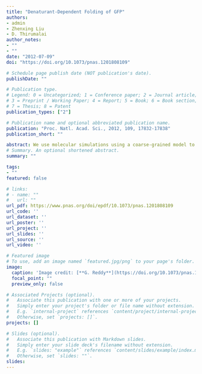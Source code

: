 ```yaml
---
title: "Denaturant-Dependent Folding of GFP"
authors:
- admin
- Zhenxing Liu
- D. Thirumalai
author_notes:
- ""
- ""
date: "2012-07-09"
doi: "https://doi.org/10.1073/pnas.1201808109"

# Schedule page publish date (NOT publication's date).
publishDate: ""

# Publication type.
# Legend: 0 = Uncategorized; 1 = Conference paper; 2 = Journal article;
# 3 = Preprint / Working Paper; 4 = Report; 5 = Book; 6 = Book section;
# 7 = Thesis; 8 = Patent
publication_types: ["2"]

# Publication name and optional abbreviated publication name.
publication: "Proc. Natl. Acad. Sci., 2012, 109, 17832-17838"
publication_short: ""

abstract: We use molecular simulations using a coarse-grained model to map the folding landscape of Green Fluorescent Protein (GFP), which is extensively used as a marker in cell biology and biotechnology. Thermal and Guanidinium chloride (GdmCl) induced unfolding of a variant of GFP, without the chromophore, occurs in an apparent two-state manner. The calculated midpoint of the equilibrium folding in GdmCl, taken into account using the Molecular Transfer Model (MTM), is in excellent agreement with the experiments. The melting temperatures decrease linearly as the concentrations of GdmCl and urea are increased. The structural features of rarely populated equilibrium intermediates, visible only in free energy profiles projected along a few order parameters, are remarkably similar to those identified in a number of ensemble experiments in GFP with the chromophore. The excellent agreement between simulations and experiments show that the equilibrium intermediates are stabilized by the chromophore. Folding kinetics, upon temperature quench, show that GFP first collapses and populates an ensemble of compact structures. Despite the seeming simplicity of the equilibrium folding, flux to the native state flows through multiple channels and can be described by the kinetic partitioning mechanism. Detailed analysis of the folding trajectories show that both equilibrium and several kinetic intermediates, including misfolded structures, are sampled during folding. Interestingly, the intermediates characterized in the simulations coincide with those identified in single molecule pulling experiments. Our predictions, amenable to experimental tests, show that MTM is a practical way to simulate the effect of denaturants on the folding of large proteins.
# Summary. An optional shortened abstract.
summary: ""

tags:
- ""
featured: false

# links:
# - name: ""
#   url: ""
url_pdf: https://www.pnas.org/doi/epdf/10.1073/pnas.1201808109
url_code: ''
url_dataset: ''
url_poster: ''
url_project: ''
url_slides: ''
url_source: ''
url_video: ''

# Featured image
# To use, add an image named `featured.jpg/png` to your page's folder. 
image:
  caption: 'Image credit: [**G. Reddy**](https://doi.org/10.1073/pnas.1201808109)'
  focal_point: ""
  preview_only: false

# Associated Projects (optional).
#   Associate this publication with one or more of your projects.
#   Simply enter your project's folder or file name without extension.
#   E.g. `internal-project` references `content/project/internal-project/index.md`.
#   Otherwise, set `projects: []`.
projects: []

# Slides (optional).
#   Associate this publication with Markdown slides.
#   Simply enter your slide deck's filename without extension.
#   E.g. `slides: "example"` references `content/slides/example/index.md`.
#   Otherwise, set `slides: ""`.
slides:
---
```

